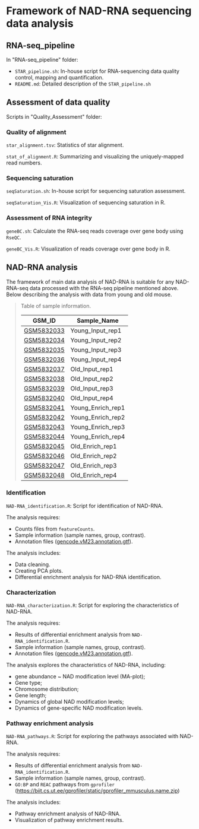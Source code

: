 # Framework of NAD-RNA sequencing data analysis



## RNA-seq_pipeline

In "RNA-seq_pipeline" folder:

- `STAR_pipeline.sh`: In-house script for RNA-sequencing data quality control, mapping and quantification. 
- `README.md`: Detailed description of the `STAR_pipeline.sh`



## Assessment of data quality

Scripts in "Quality_Assessment" folder: 

### Quality of alignment

`star_alignment.tsv`: Statistics of star alignment.

`stat_of_alignment.R`: Summarizing and visualizing the uniquely-mapped read numbers.



### Sequencing saturation

`seqSaturation.sh`: In-house script for sequencing saturation assessment.

`seqSaturation_Vis.R`: Visualization of sequencing saturation in R.



### Assessment of RNA integrity 

`geneBC.sh`: Calculate the RNA-seq reads coverage over gene body using `RseQC`.

`geneBC_Vis.R`: Visualization of reads coverage over gene body in R.



## NAD-RNA analysis

The framework of main data analysis of NAD-RNA is suitable for any NAD-RNA-seq data processed with the RNA-seq pipeline mentioned above. Below describing the analysis with data from young and old mouse.

> Table of sample information.
>
> | GSM_ID                                                       | Sample_Name       |
> | ------------------------------------------------------------ | ----------------- |
> | [GSM5832033](https://www.ncbi.nlm.nih.gov/geo/query/acc.cgi?acc=GSM5832033) | Young_Input_rep1  |
> | [GSM5832034](https://www.ncbi.nlm.nih.gov/geo/query/acc.cgi?acc=GSM5832034) | Young_Input_rep2  |
> | [GSM5832035](https://www.ncbi.nlm.nih.gov/geo/query/acc.cgi?acc=GSM5832035) | Young_Input_rep3  |
> | [GSM5832036](https://www.ncbi.nlm.nih.gov/geo/query/acc.cgi?acc=GSM5832036) | Young_Input_rep4  |
> | [GSM5832037](https://www.ncbi.nlm.nih.gov/geo/query/acc.cgi?acc=GSM5832037) | Old_Input_rep1    |
> | [GSM5832038](https://www.ncbi.nlm.nih.gov/geo/query/acc.cgi?acc=GSM5832038) | Old_Input_rep2    |
> | [GSM5832039](https://www.ncbi.nlm.nih.gov/geo/query/acc.cgi?acc=GSM5832039) | Old_Input_rep3    |
> | [GSM5832040](https://www.ncbi.nlm.nih.gov/geo/query/acc.cgi?acc=GSM5832040) | Old_Input_rep4    |
> | [GSM5832041](https://www.ncbi.nlm.nih.gov/geo/query/acc.cgi?acc=GSM5832041) | Young_Enrich_rep1 |
> | [GSM5832042](https://www.ncbi.nlm.nih.gov/geo/query/acc.cgi?acc=GSM5832042) | Young_Enrich_rep2 |
> | [GSM5832043](https://www.ncbi.nlm.nih.gov/geo/query/acc.cgi?acc=GSM5832043) | Young_Enrich_rep3 |
> | [GSM5832044](https://www.ncbi.nlm.nih.gov/geo/query/acc.cgi?acc=GSM5832044) | Young_Enrich_rep4 |
> | [GSM5832045](https://www.ncbi.nlm.nih.gov/geo/query/acc.cgi?acc=GSM5832045) | Old_Enrich_rep1   |
> | [GSM5832046](https://www.ncbi.nlm.nih.gov/geo/query/acc.cgi?acc=GSM5832046) | Old_Enrich_rep2   |
> | [GSM5832047](https://www.ncbi.nlm.nih.gov/geo/query/acc.cgi?acc=GSM5832047) | Old_Enrich_rep3   |
> | [GSM5832048](https://www.ncbi.nlm.nih.gov/geo/query/acc.cgi?acc=GSM5832048) | Old_Enrich_rep4   |

### Identification

`NAD-RNA_identification.R`: Script for identification of NAD-RNA.

The analysis requires:

- Counts files from `featureCounts`.
- Sample information (sample names, group, contrast).
- Annotation files ([gencode.vM23.annotation.gtf](https://www.gencodegenes.org/mouse/release_M23.html)).

The analysis includes: 

- Data cleaning.
- Creating PCA plots.
- Differential enrichment analysis for NAD-RNA identification.

### Characterization

`NAD-RNA_characterization.R`: Script for exploring the characteristics of NAD-RNA.

The analysis requires:

- Results of differential enrichment analysis from `NAD-RNA_identification.R`.
- Sample information (sample names, group, contrast).
- Annotation files ([gencode.vM23.annotation.gtf](https://www.gencodegenes.org/mouse/release_M23.html)).

The analysis explores the characteristics of NAD-RNA, including: 

- gene abundance ~ NAD modification level (MA-plot);
- Gene type;
- Chromosome distribution;
- Gene length;
- Dynamics of global NAD modification levels;
- Dynamics of gene-specific NAD modification levels.



### Pathway enrichment analysis

`NAD-RNA_pathways.R`: Script for exploring the pathways associated with NAD-RNA.

The analysis requires:

- Results of differential enrichment analysis from `NAD-RNA_identification.R`.
- Sample information (sample names, group, contrast).
- `GO:BP` and `REAC` pathways from `gprofiler` (https://biit.cs.ut.ee/gprofiler/static/gprofiler_mmusculus.name.zip) 

The analysis includes:

- Pathway enrichment analysis of NAD-RNA.
- Visualization of pathway enrichment results.


